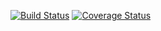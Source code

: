 [![Build Status](https://img.shields.io/travis/DilipKunderu/JScript_End2End.svg?style=flat-square)](https://travis-ci.org/DilipKunderu/JScript)
[![Coverage Status](https://img.shields.io/coveralls/DilipKunderu/JScript_End2End.svg?style=flat-square)](https://coveralls.io/github/DilipKunderu/JScript?branch=master)
